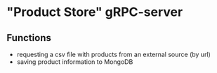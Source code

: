 # "Product Store" gRPC-server
  
## Functions  
- requesting a csv file with products from an external source (by url)   
- saving product information to MongoDB  
